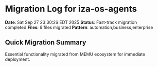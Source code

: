 # Migration Log for iza-os-agents

**Date**: Sat Sep 27 23:30:26 EDT 2025
**Status**: Fast-track migration completed
**Files**:        6 files migrated
**Pattern**: automation,business,enterprise

## Quick Migration Summary
Essential functionality migrated from MEMU ecosystem for immediate deployment.
